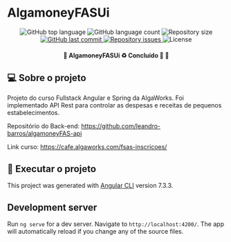 # AlgamoneyFASUi

<p align="center">
  <img alt="GitHub top language" src="https://img.shields.io/github/languages/top/leandro-barros/algamoneyFAS-ui.svg">

  <img alt="GitHub language count" src="https://img.shields.io/github/languages/count/leandro-barros/algamoneyFAS-ui.svg">

  <img alt="Repository size" src="https://img.shields.io/github/repo-size/leandro-barros/algamoneyFAS-ui.svg">
  
  <a href="https://github.com/leandro-barros/algamoneyFAS-ui/commits/master">
    <img alt="GitHub last commit" src="https://img.shields.io/github/last-commit/leandro-barros/algamoneyFAS-ui.svg">
  </a>

  <a href="https://github.com/leandro-barros/algamoneyFAS-ui/issues">
    <img alt="Repository issues" src="https://img.shields.io/github/issues/leandro-barros/algamoneyFAS-ui.svg">
  </a>

  <img alt="License" src="https://img.shields.io/badge/license-MIT-brightgreen">
</p>

<h4 align="center"> 
	🚧  AlgamoneyFASUi ♻️ Concluído 🚀 🚧
</h4>

## 💻 Sobre o projeto

Projeto do curso Fullstack Angular e Spring da AlgaWorks. Foi implementado API Rest para controlar as despesas e receitas de pequenos estabelecimentos.

Repositório do Back-end: https://github.com/leandro-barros/algamoneyFAS-api

Link curso: https://cafe.algaworks.com/fsas-inscricoes/

## 🚀 Executar o projeto

This project was generated with [Angular CLI](https://github.com/angular/angular-cli) version 7.3.3.

## Development server

Run `ng serve` for a dev server. Navigate to `http://localhost:4200/`. The app will automatically reload if you change any of the source files.
